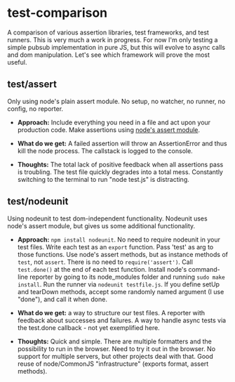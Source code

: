 test-comparison
===============

A comparison of various assertion libraries, test frameworks, and test runners. This is very much a work in progress. For now I'm only testing a simple pubsub implementation in pure JS, but this will evolve to async calls and dom manipulation. Let's see which framework will prove the most useful.

## test/assert
Only using node's plain assert module. No setup, no watcher, no runner, no config, no reporter.

- **Approach:** Include everything you need in a file and act upon your production code. Make assertions using [node's assert module](http://nodejs.org/api/assert.html).

- **What do we get:** A failed assertion will throw an AssertionError and thus kill the node process. The callstack is logged to the console.

- **Thoughts:** The total lack of positive feedback when all assertions pass is troubling. The test file quickly degrades into a total mess. Constantly switching to the terminal to run "node test.js" is distracting.

## test/nodeunit
Using nodeunit to test dom-independent functionality. Nodeunit uses node's assert module, but gives us some additional functionality.
- **Approach:** <code>npm install nodeunit</code>. No need to require nodeunit in your test files. Write each test as an <code>export</code> function. Pass 'test' as arg to those functions. Use node's assert methods, but as instance methods of <code>test</code>, not <code>assert</code>. There is no need to <code>require('assert')</code>. Call <code>test.done()</code> at the end of each test function. Install node's command-line reporter by going to its node_modules folder and running <code>sudo make install</code>. Run the runner via <code>nodeunit testfile.js</code>. If you define setUp and tearDown methods, accept some randomly named argument (I use "done"), and call it when done.

- **What do we get:** a way to structure our test files. A reporter with feedback about successes and failures. A way to handle async tests via the test.done callback - not yet exemplified here.

- **Thoughts:** Quick and simple. There are multiple formatters and the possibility to run in the browser. Need to try it out in the browser. No support for multiple servers, but other projects deal with that. Good reuse of node/CommonJS "infrastructure" (exports format, assert methods).